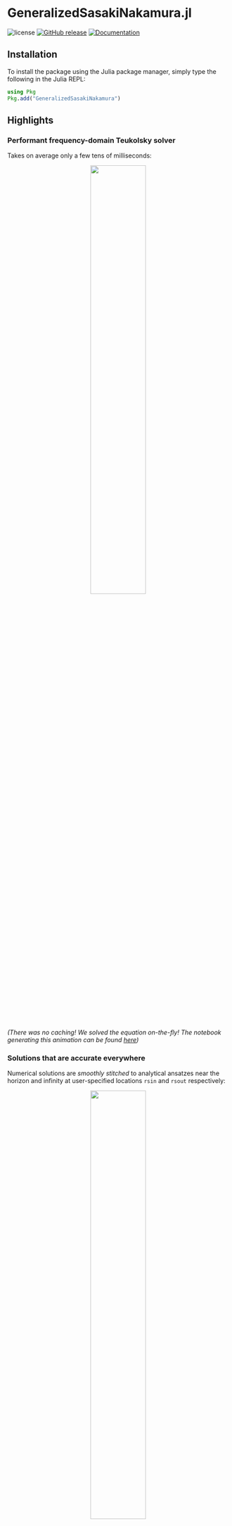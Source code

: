 # GeneralizedSasakiNakamura.jl

![license](https://img.shields.io/github/license/ricokaloklo/GeneralizedSasakiNakamura.jl)
[![GitHub release](https://img.shields.io/github/v/release/ricokaloklo/GeneralizedSasakiNakamura.jl.svg)](https://github.com/ricokaloklo/GeneralizedSasakiNakamura.jl/releases)
[![Documentation](https://img.shields.io/badge/Documentation-ready)](http://ricokaloklo.github.io/GeneralizedSasakiNakamura.jl)

## Installation
To install the package using the Julia package manager, simply type the following in the Julia REPL:
```julia
using Pkg
Pkg.add("GeneralizedSasakiNakamura")
```

## Highlights
### Performant frequency-domain Teukolsky solver
Takes on average only a few tens of milliseconds:
<p align="center">
  <img width="50%" src="https://github-production-user-asset-6210df.s3.amazonaws.com/55488840/248602615-eb611e3f-00b9-49c3-905c-0440b0607683.gif">
</p>

*(There was no caching! We solved the equation on-the-fly! The notebook generating this animation can be found [here](https://github.com/ricokaloklo/GeneralizedSasakiNakamura.jl/blob/main/examples/realtime-demo.ipynb))*

### Solutions that are accurate everywhere
Numerical solutions are *smoothly stitched* to analytical ansatzes near the horizon and infinity at user-specified locations `rsin` and `rsout` respectively:

<p align="center">
  <img width="50%" src="https://github-production-user-asset-6210df.s3.amazonaws.com/55488840/248601145-8ce9b236-d197-4321-83b9-fcb9692a51e8.gif">
</p>

### Easy to use
```julia
using GeneralizedSasakiNakamura # This is going to take some time to pre-compile, mostly due to DifferentialEquations.jl

# Specify which mode and what boundary condition
s=-2; l=2; m=2; a=0.7; omega=0.5; bc=IN;
# Specify where to match the ansatzes
rsin=-20; rsout=250;

# NOTE: julia uses 'just-ahead-of-time' compilation. Calling this the first time in each session will take some time
R = Teukolsky_radial(s, l, m, a, omega, bc, rsin, rsout) 
```
That's it! If you run this on Julia REPL, it should give you something like this
```
TeukolskyRadialFunction(
    mode=Mode(s=-2, l=2, m=2, a=0.7, omega=0.5, lambda=1.6966094016353415),
    boundary_condition=IN,
    transmission_amplitude=1.0 + 0.0im,
    incidence_amplitude=6.536587661197995 - 4.941203897068852im,
    reflection_amplitude=-0.128246619129379 - 0.44048133496664404im,
    normalization_convention=UNIT_TEUKOLSKY_TRANS
)
```

## License
The package is licensed under the MIT License.

